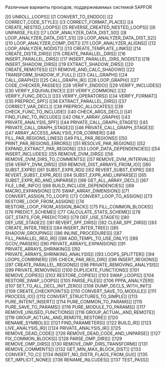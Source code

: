 Различные варианты проходов, поддерживаемых системой SAPFOR


[[0 UNROLL_LOOPS]]
[[1 CONVERT_TO_ENDDO]]
[[2 CORRECT_CODE_STYLE]]
[[3 CORRECT_FORMAT_PLACE]]
[[4 CREATE_NESTED_LOOPS]]
[[5 REVERSE_CREATED_NESTED_LOOPS]]
[[6 UNPARSE_FILE]]
[[7 LOOP_ANALYZER_DATA_DIST_S0]]
[[8 LOOP_ANALYZER_DATA_DIST_S1]]
[[9 LOOP_ANALYZER_DATA_DIST_S2]]
[[10 LOOP_ANALYZER_COMP_DIST]]
[[11 LOOP_ANALYZER_ALIGNS]]
[[12 LOOP_ANALYZER_NODIST]]
[[13 CREATE_TEMPLATE_LINKS]]
[[14 CREATE_DISTR_DIRS]]
[[15 CREATE_PARALLEL_DIRS]]
[[16 INSERT_PARALLEL_DIRS]]
[[17 INSERT_PARALLEL_DIRS_NODIST]]
[[18 INSERT_SHADOW_DIRS]]
[[19 EXTRACT_SHADOW_DIRS]]
[[20 CREATE_REMOTES]]
[[21 REMOVE_AND_CALC_SHADOW]]
[[22 TRANSFORM_SHADOW_IF_FULL]]
[[23 CALL_GRAPH]]
[[24 CALL_GRAPH2]]
[[25 CALL_GRAPH_IR]]
[[26 LOOP_GRAPH]]
[[27 CODE_CHECKER_PASSES]]
[[28 VERIFY_ENDDO]]
[[29 VERIFY_INCLUDES]]
[[30 VERIFY_EQUIVALENCE]]
[[31 VERIFY_COMMON]]
[[32 VERIFY_FUNC_DECL]]
[[33 VERIFY_OPERATORS]]
[[34 VERIFY_FORMAT]]
[[35 PREPROC_SPF]]
[[36 EXTRACT_PARALLEL_DIRS]]
[[37 CORRECT_VAR_DECL]]
[[38 PREPROC_ALLOCATES]]
[[39 CHECK_FUNC_TO_INCLUDE]]
[[40 CHECK_ARGS_DECL]]
[[41 FIND_FUNC_TO_INCLUDE]]
[[42 ONLY_ARRAY_GRAPH]]
[[43 PRIVATE_ANALYSIS_SPF]]
[[44 PRIVATE_CALL_GRAPH_STAGE1]]
[[45 PRIVATE_CALL_GRAPH_STAGE2]]
[[46 PRIVATE_CALL_GRAPH_STAGE3]]
[[47 ARRAY_ACCESS_ANALYSIS_FOR_CORNER]]
[[48 FILL_PAR_REGIONS_LINES]]
[[49 FILL_PAR_REGIONS]]
[[50 PRINT_PAR_REGIONS_ERRORS]]
[[51 RESOLVE_PAR_REGIONS]]
[[52 EXPAND_EXTRACT_PAR_REGION]]
[[53 LOOP_DATA_DEPENDENCIES]]
[[54 INSERT_INCLUDES]]
[[55 REMOVE_DVM_DIRS]]
[[56 REMOVE_DVM_DIRS_TO_COMMENTS]]
[[57 REMOVE_DVM_INTERVALS]]
[[58 VERIFY_DVM_DIRS]]
[[59 REMOVE_DIST_ARRAYS_FROM_IO]]
[[60 SUBST_EXPR]]
[[61 SUBST_EXPR_RD]]
[[62 REVERT_SUBST_EXPR]]
[[63 REVERT_SUBST_EXPR_RD]]
[[64 SUBST_EXPR_AND_UNPARSE]]
[[65 SUBST_EXPR_RD_AND_UNPARSE]]
[[66 GET_ALL_ARRAY_DECL]]
[[67 FILE_LINE_INFO]]
[[68 BUILD_INCLUDE_DEPENDENCIES]]
[[69 MACRO_EXPANSION]]
[[70 SWAP_ARRAY_DIMENSION]]
[[71 CONVERT_ASSIGN_TO_LOOP]]
[[72 CONVERT_LOOP_TO_ASSIGN]]
[[73 RESTORE_LOOP_FROM_ASSIGN]]
[[74 RESTORE_LOOP_FROM_ASSIGN_BACK]]
[[75 FILL_COMMON_BLOCKS]]
[[76 PREDICT_SCHEME]]
[[77 CALCULATE_STATS_SCHEME]]
[[78 GET_STATS_FOR_PREDICTOR]]
[[79 DEF_USE_STAGE1]]
[[80 DEF_USE_STAGE2]]
[[81 REVERT_SPF_DIRS]]
[[82 CLEAR_SPF_DIRS]]
[[83 CREATE_INTER_TREE]]
[[84 INSERT_INTER_TREE]]
[[85 SHADOW_GROUPING]]
[[86 INLINE_PROCEDURES]]
[[87 FILL_PARALLEL_REG_IR]]
[[88 ADD_TEMPL_TO_USE_ONLY]]
[[89 GCOV_PARSER]]
[[90 PRIVATE_ARRAYS_EXPANSION]]
[[91 PRIVATE_ARRAYS_SHRINKING]]
[[92 PRIVATE_ARRAYS_SHRINKING_ANALYSIS]]
[[93 LOOPS_SPLITTER]]
[[94 LOOPS_COMBINER]]
[[95 CHECK_PAR_REG_DIR]]
[[96 INSERT_REGIONS]]
[[97 CREATE_PARALLEL_REGIONS]]
[[98 PRIVATE_REMOVING_ANALYSIS]]
[[99 PRIVATE_REMOVING]]
[[100 DUPLICATE_FUNCTIONS]]
[[101 REMOVE_COPIES]]
[[102 RESTORE_COPIES]]
[[103 SWAP_LOOPS]]
[[104 RESTORE_SWAP_LOOPS]]
[[105 PARSE_FILES]]
[[106 PPPA_ANALYZER]]
[[107 SET_TO_ALL_DECL_INIT_ZERO]]
[[108 DUMP_DECLS_WITH_INIT]]
[[109 CREATE_CHECKPOINTS]]
[[110 CONVERT_SAVE_TO_MODULE]]
[[111 PROCESS_IO]]
[[112 CONVERT_STRUCTURES_TO_SIMPLE]]
[[113 PURE_INTENT_INSERT]]
[[114 PURE_COMMON_TO_PARAMS]]
[[115 PURE_SAVE_TO_PARAMS]]
[[116 PURE_MODULE_TO_PARAMS]]
[[117 REMOVE_UNUSED_FUNCTIONS]]
[[118 GROUP_ACTUAL_AND_REMOTE]]
[[119 GROUP_ACTUAL_AND_REMOTE_RESTORE]]
[[120 RENAME_SYMBOLS]]
[[121 FIND_PARAMETERS]]
[[122 BUILD_IR]]
[[123 LIVE_ANALYSIS_IR]]
[[124 PRIVATE_ANALYSIS_IR]]
[[125 REMOVE_DEAD_CODE]]
[[126 REMOVE_DEAD_CODE_AND_UNPARSE]]
[[127 FIX_COMMON_BLOCKS]]
[[128 PARSE_OMP_DIRS]]
[[129 REMOVE_OMP_DIRS]]
[[130 REMOVE_OMP_DIRS_TRANSFORM]]
[[131 REMOVE_COMMENTS]]
[[132 GET_MIN_MAX_BLOCK_DIST]]
[[133 CONVERT_TO_C]]
[[134 INSERT_NO_DISTR_FLAGS_FROM_GUI]]
[[135 SET_IMPLICIT_NONE]]
[[136 RENAME_INLCUDES]]
[[137 TEST_PASS]]
